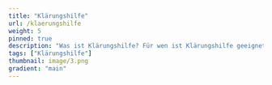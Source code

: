 ```yaml
---
title: "Klärungshilfe"
url: /klaerungshilfe
weight: 5
pinned: true
description: "Was ist Klärungshilfe? Für wen ist Klärungshilfe geeignet? Wie läuft eine Klärung ab?"
tags: ["Klärungshilfe"]
thumbnail: image/3.png
gradient: "main"
---
```


